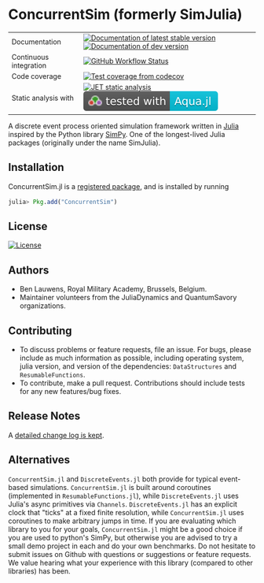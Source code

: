 # ConcurrentSim (formerly SimJulia)

<table>
    <tr>
        <td>Documentation</td>
        <td>
            <a href="https://juliadynamics.github.io/ConcurrentSim.jl/stable"><img src="https://img.shields.io/badge/docs-stable-blue.svg" alt="Documentation of latest stable version"></a>
            <a href="https://juliadynamics.github.io/ConcurrentSim.jl/dev"><img src="https://img.shields.io/badge/docs-dev-blue.svg" alt="Documentation of dev version"></a>
        </td>
    </tr><tr></tr>
    <tr>
        <td>Continuous integration</td>
        <td>
            <a href="https://github.com/JuliaDynamics/ConcurrentSim.jl/actions?query=workflow%3ACI+branch%3Amaster"><img src="https://img.shields.io/github/actions/workflow/status/JuliaDynamics/ConcurrentSim.jl/ci.yml?branch=master" alt="GitHub Workflow Status"></a>
        </td>
    </tr><tr></tr>
    <tr>
        <td>Code coverage</td>
        <td>
            <a href="https://codecov.io/gh/JuliaDynamics/ConcurrentSim.jl"><img src="https://img.shields.io/codecov/c/gh/JuliaDynamics/ConcurrentSim.jl?label=codecov" alt="Test coverage from codecov"></a>
        </td>
    </tr><tr></tr>
    <tr>
        <td>Static analysis with</td>
        <td>
            <a href="https://github.com/aviatesk/JET.jl"><img src="https://img.shields.io/badge/JET.jl-%E2%9C%88%EF%B8%8F-9cf" alt="JET static analysis"></a>
            <a href="https://github.com/JuliaTesting/Aqua.jl"><img src="https://raw.githubusercontent.com/JuliaTesting/Aqua.jl/master/badge.svg" alt="Aqua QA"></a>
        </td>
    </tr>
</table>

A discrete event process oriented simulation framework written in [Julia](http://julialang.org/) inspired by the Python library [SimPy](https://simpy.readthedocs.io/). One of the longest-lived Julia packages (originally under the name SimJulia).

## Installation

ConcurrentSim.jl is a [registered package](http://pkg.julialang.org), and is installed by running

```julia
julia> Pkg.add("ConcurrentSim")
```

## License

[![License](http://img.shields.io/badge/license-MIT-brightgreen.svg?style=flat)](LICENSE.md)

## Authors

* Ben Lauwens, Royal Military Academy, Brussels, Belgium.
* Maintainer volunteers from the JuliaDynamics and QuantumSavory organizations.

## Contributing

* To discuss problems or feature requests, file an issue. For bugs, please include as much information as possible, including operating system, julia version, and version of the dependencies: `DataStructures` and `ResumableFunctions`.
* To contribute, make a pull request. Contributions should include tests for any new features/bug fixes.

## Release Notes

A [detailed change log is kept](https://github.com/JuliaDynamics/ConcurrentSim.jl/blob/master/CHANGELOG.md).

## Alternatives

`ConcurrentSim.jl` and `DiscreteEvents.jl` both provide for typical event-based simulations.
`ConcurrentSim.jl` is built around coroutines (implemented in `ResumableFunctions.jl`), while `DiscreteEvents.jl` uses Julia's async primitives via `Channels`.
`DiscreteEvents.jl` has an explicit clock that "ticks" at a fixed finite resolution, while `ConcurrentSim.jl` uses coroutines to make arbitrary jumps in time.
If you are evaluating which library to you for your goals, `ConcurrentSim.jl` might be a good choice if you are used to python's SimPy, but otherwise you are advised to try a small demo project in each and do your own benchmarks. Do not hesitate to submit issues on Github with questions or suggestions or feature requests. We value hearing what your experience with this library (compared to other libraries) has been.
